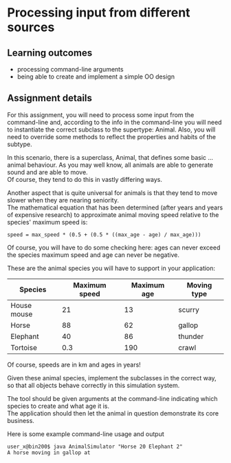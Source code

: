 # Processing input from different sources #

## Learning outcomes ##
* processing command-line arguments
* being able to create and implement a simple OO design

## Assignment details ##
For this assignment, you will need to process some input from the command-line and, 
according to the info in the command-line you will need to instantiate the correct subclass to the supertype: Animal.
Also, you will need to override some methods to reflect the properties and habits of the subtype.

In this scenario, there is a superclass, Animal, that defines some basic ... animal behaviour. 
As you may well know, all animals are able to generate sound and are able to move.  
Of course, they tend to do this in vastly differing ways.

Another aspect that is quite universal for animals is that they tend to move slower when they are nearing seniority.  
The mathematical equation that has been determined (after years and years of expensive research)
 to approximate animal moving speed relative to the species' maximum speed is:  

```
speed = max_speed * (0.5 + (0.5 * ((max_age - age) / max_age)))
```

Of course, you will have to do some checking here: ages can never exceed the species maximum speed and age can never be negative.  

These are the animal species you will have to support in your application:


Species       | Maximum speed  | Maximum age  | Moving type
------------- | -------------- | ------------ | ------------
House mouse   | 21             | 13           | scurry
Horse         | 88             | 62           | gallop
Elephant      | 40             | 86           | thunder
Tortoise      | 0.3            | 190          | crawl

Of course, speeds are in km and ages in years!  

Given these animal species, implement the subclasses in the correct way, 
so that all objects behave correctly in this simulation system.

The tool should be given arguments at the command-line indicating which species to create and what age it is.  
The application should then let the animal in question demonstrate its core business.  

Here is some example command-line usage and output

```
user_x@bin200$ java AnimalSimulator "Horse 20 Elephant 2"
A horse moving in gallop at 

```


